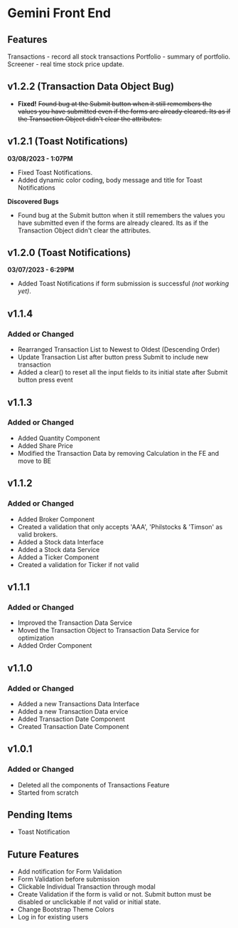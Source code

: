 # Gemini Front End

## Features

Transactions - record all stock transactions
Portfolio - summary of portfolio.
Screener - real time stock price update.

## v1.2.2 (Transaction Data Object Bug)

- **Fixed!** ~~Found bug at the Submit button when it still remembers the values you have submitted even if the forms are already cleared. Its as if the Transaction Object didn't clear the attributes.~~

## v1.2.1 (Toast Notifications)

**03/08/2023 - 1:07PM**

- Fixed Toast Notifications.
- Added dynamic color coding, body message and title for Toast Notifications

**Discovered Bugs**

- Found bug at the Submit button when it still remembers the values you have submitted even if the forms are already cleared. Its as if the Transaction Object didn't clear the attributes.

## v1.2.0 (Toast Notifications)

**03/07/2023 - 6:29PM**

- Added Toast Notifications if form submission is successful _(not working yet)_.

## v1.1.4

### Added or Changed

- Rearranged Transaction List to Newest to Oldest (Descending Order)
- Update Transaction List after button press Submit to include new transaction
- Added a clear() to reset all the input fields to its initial state after Submit button press event

## v1.1.3

### Added or Changed

- Added Quantity Component
- Added Share Price
- Modified the Transaction Data by removing Calculation in the FE and move to BE

## v1.1.2

### Added or Changed

- Added Broker Component
- Created a validation that only accepts 'AAA', 'Philstocks & 'Timson' as valid brokers.
- Added a Stock data Interface
- Added a Stock data Service
- Added a Ticker Component
- Created a validation for Ticker if not valid

## v1.1.1

### Added or Changed

- Improved the Transaction Data Service
- Moved the Transaction Object to Transaction Data Service for optimization
- Added Order Component

## v1.1.0

### Added or Changed

- Added a new Transactions Data Interface
- Added a new Transaction Data ervice
- Added Transaction Date Component
- Created Transaction Date Component

## v1.0.1

### Added or Changed

- Deleted all the components of Transactions Feature
- Started from scratch

## Pending Items

- Toast Notification

## Future Features

- Add notification for Form Validation
- Form Validation before submission
- Clickable Individual Transaction through modal
- Create Validation if the form is valid or not. Submit button must be disabled or unclickable if not valid or initial state.
- Change Bootstrap Theme Colors
- Log in for existing users
